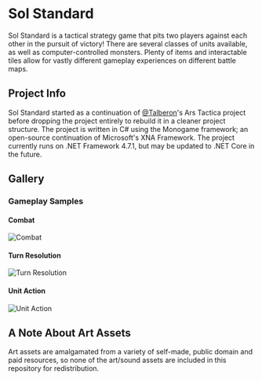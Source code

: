 # Sol Standard
Sol Standard is a tactical strategy game that pits two players against each other in the pursuit of victory! There are several classes of units available, as well as computer-controlled monsters. Plenty of items and interactable tiles allow for vastly different gameplay experiences on different battle maps.

## Project Info
Sol Standard started as a continuation of [@Talberon](https://github.com/Talberon)'s Ars Tactica project before dropping the project entirely to rebuild it in a cleaner project structure. The project is written in C# using the Monogame framework; an open-source continuation of Microsoft's XNA Framework. The project currently runs on .NET Framework 4.7.1, but may be updated to .NET Core in the future.

## Gallery

### Gameplay Samples

#### Combat
![Combat](https://i.imgur.com/RRRqux0.gif)

#### Turn Resolution
![Turn Resolution](https://i.imgur.com/pbYdZy6.gif)

#### Unit Action
![Unit Action](https://i.imgur.com/Fqr8UsU.gif)

## A Note About Art Assets
Art assets are amalgamated from a variety of self-made, public domain and paid resources, so none of the art/sound assets are included in this repository for redistribution.
